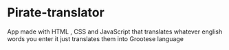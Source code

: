 # Pirate-translator
App made with HTML , CSS and JavaScript that translates whatever english words you enter it just translates them into Grootese language
